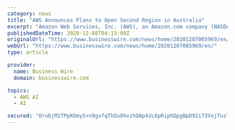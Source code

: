 ```yaml
---
category: news
title: "AWS Announces Plans to Open Second Region in Australia"
excerpt: "Amazon Web Services, Inc. (AWS), an Amazon.com company (NASDAQ: AMZN), today announced plans to open a second infrastructure region in Australia in th"
publishedDateTime: 2020-12-08T04:13:00Z
originalUrl: "https://www.businesswire.com/news/home/20201207005969/en/"
webUrl: "https://www.businesswire.com/news/home/20201207005969/en/"
type: article

provider:
  name: Business Wire
  domain: businesswire.com

topics:
  - AWS AI
  - AI

secured: "OrubjM2fPpKOmyS+n9gxfqThDu8hxzhOAp4zL6pRiphDpgBpD92i73VojTuzlAVGM+GkOzZJeypc17CJQAeuMKXOvZOyfpqcJ+v1cyaBUR/PiCEUw+tgQhhZuQyFY5v3YLSBzu4VnuL4RO//H5R3NLr1KiaJxWL23udf0Ps4XbxdfksIpzK2pgZCVQIN4zQ01ZXDJ+EopVIvHqlUh+J/kRyQtaqwK/dQ2M+WTHfu2askiiNSKBU3zLLJqhrlL9d0DIPcZxz/TjRE7uGybQnUXBi/3/8fNICn1zh6bpSUPrgfPtCIYGhCl72ij+350qpOLI2HNP2y9lL2gdD0TKCK+C9E3ZW2ZUnTJ5KWd3A5CXo=;v79qKPu+wCPeXVmoeDJHCw=="
---
```


